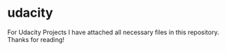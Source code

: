 # udacity
For Udacity Projects
I have attached all necessary files in this repository.  Thanks for reading!

